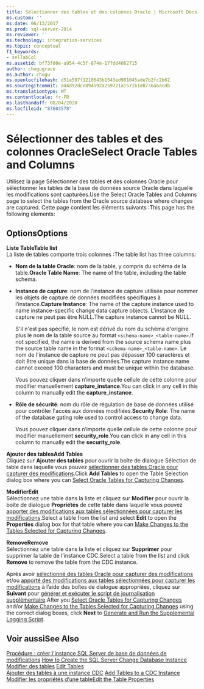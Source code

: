 ```yaml
---
title: Sélectionner des tables et des colonnes Oracle | Microsoft Docs
ms.custom: ''
ms.date: 06/13/2017
ms.prod: sql-server-2014
ms.reviewer: ''
ms.technology: integration-services
ms.topic: conceptual
f1_keywords:
- selTabCol
ms.assetid: bf73f80e-a954-4c5f-874e-17fdd4082715
author: chugugrace
ms.author: chugu
ms.openlocfilehash: d51e597f1210643b1543ed981045ade7b2fc2b62
ms.sourcegitcommit: ad4d92dce894592a259721a1571b1d8736abacdb
ms.translationtype: MT
ms.contentlocale: fr-FR
ms.lasthandoff: 08/04/2020
ms.locfileid: "87603578"
---
```

# <a name="select-oracle-tables-and-columns"></a><span data-ttu-id="603b7-102">Sélectionner des tables et des colonnes Oracle</span><span class="sxs-lookup"><span data-stu-id="603b7-102">Select Oracle Tables and Columns</span></span>
  <span data-ttu-id="603b7-103">Utilisez la page Sélectionner des tables et des colonnes Oracle pour sélectionner les tables de la base de données source Oracle dans laquelle les modifications sont capturées.</span><span class="sxs-lookup"><span data-stu-id="603b7-103">Use the Select Oracle Tables and Columns page to select the tables from the Oracle source database where changes are captured.</span></span> <span data-ttu-id="603b7-104">Cette page contient les éléments suivants :</span><span class="sxs-lookup"><span data-stu-id="603b7-104">This page has the following elements:</span></span>  
  
## <a name="options"></a><span data-ttu-id="603b7-105">Options</span><span class="sxs-lookup"><span data-stu-id="603b7-105">Options</span></span>  
 <span data-ttu-id="603b7-106">**Liste Table**</span><span class="sxs-lookup"><span data-stu-id="603b7-106">**Table list**</span></span>  
 <span data-ttu-id="603b7-107">La liste de tables comporte trois colonnes :</span><span class="sxs-lookup"><span data-stu-id="603b7-107">The table list has three columns:</span></span>  
  
-   <span data-ttu-id="603b7-108">**Nom de la table Oracle**: nom de la table, y compris du schéma de la table.</span><span class="sxs-lookup"><span data-stu-id="603b7-108">**Oracle Table Name**: The name of the table, including the table schema.</span></span>  
  
-   <span data-ttu-id="603b7-109">**Instance de capture**: nom de l’instance de capture utilisée pour nommer les objets de capture de données modifiées spécifiques à l’instance.</span><span class="sxs-lookup"><span data-stu-id="603b7-109">**Capture Instance**: The name of the capture instance used to name instance-specific change data capture objects.</span></span> <span data-ttu-id="603b7-110">L'instance de capture ne peut pas être NULL.</span><span class="sxs-lookup"><span data-stu-id="603b7-110">The capture instance cannot be NULL.</span></span>  
  
     <span data-ttu-id="603b7-111">S'il n'est pas spécifié, le nom est dérivé du nom du schéma d'origine plus le nom de la table source au format `<schema-name>_<table-name>`.</span><span class="sxs-lookup"><span data-stu-id="603b7-111">If not specified, the name is derived from the source schema name plus the source table name in the format `<schema-name>_<table-name>`.</span></span> <span data-ttu-id="603b7-112">Le nom de l'instance de capture ne peut pas dépasser 100 caractères et doit être unique dans la base de données.</span><span class="sxs-lookup"><span data-stu-id="603b7-112">The capture instance name cannot exceed 100 characters and must be unique within the database.</span></span>  
  
     <span data-ttu-id="603b7-113">Vous pouvez cliquer dans n’importe quelle cellule de cette colonne pour modifier manuellement **capture_instance**.</span><span class="sxs-lookup"><span data-stu-id="603b7-113">You can click in any cell in this column to manually edit the **capture_instance**.</span></span>  
  
-   <span data-ttu-id="603b7-114">**Rôle de sécurité**: nom du rôle de régulation de base de données utilisé pour contrôler l'accès aux données modifiées.</span><span class="sxs-lookup"><span data-stu-id="603b7-114">**Security Role**: The name of the database gating role used to control access to change data.</span></span>  
  
     <span data-ttu-id="603b7-115">Vous pouvez cliquer dans n’importe quelle cellule de cette colonne pour modifier manuellement **security_role**.</span><span class="sxs-lookup"><span data-stu-id="603b7-115">You can click in any cell in this column to manually edit the **security_role**.</span></span>  
  
 <span data-ttu-id="603b7-116">**Ajouter des tables**</span><span class="sxs-lookup"><span data-stu-id="603b7-116">**Add Tables**</span></span>  
 <span data-ttu-id="603b7-117">Cliquez sur **Ajouter des tables** pour ouvrir la boîte de dialogue Sélection de table dans laquelle vous pouvez [sélectionner des tables Oracle pour capturer des modifications](select-oracle-tables-for-capturing-changes.md).</span><span class="sxs-lookup"><span data-stu-id="603b7-117">Click **Add Tables** to open the Table Selection dialog box where you can [Select Oracle Tables for Capturing Changes](select-oracle-tables-for-capturing-changes.md).</span></span>  
  
 <span data-ttu-id="603b7-118">**Modifier**</span><span class="sxs-lookup"><span data-stu-id="603b7-118">**Edit**</span></span>  
 <span data-ttu-id="603b7-119">Sélectionnez une table dans la liste et cliquez sur **Modifier** pour ouvrir la boîte de dialogue **Propriétés** de cette table dans laquelle vous pouvez [apporter des modifications aux tables sélectionnées pour capturer les modifications](make-changes-to-the-tables-selected-for-capturing-changes.md).</span><span class="sxs-lookup"><span data-stu-id="603b7-119">Select a table from the list and select **Edit** to open the **Properties** dialog box for that table where you can [Make Changes to the Tables Selected for Capturing Changes](make-changes-to-the-tables-selected-for-capturing-changes.md).</span></span>  
  
 <span data-ttu-id="603b7-120">**Remove**</span><span class="sxs-lookup"><span data-stu-id="603b7-120">**Remove**</span></span>  
 <span data-ttu-id="603b7-121">Sélectionnez une table dans la liste et cliquez sur **Supprimer** pour supprimer la table de l’instance CDC.</span><span class="sxs-lookup"><span data-stu-id="603b7-121">Select a table from the list and click **Remove** to remove the table from the CDC instance.</span></span>  
  
 <span data-ttu-id="603b7-122">Après avoir [sélectionné des tables Oracle pour capturer des modifications](select-oracle-tables-for-capturing-changes.md) et/ou [apporté des modifications aux tables sélectionnées pour capturer les modifications](make-changes-to-the-tables-selected-for-capturing-changes.md) à l’aide des boîtes de dialogue appropriées, cliquez sur **Suivant** pour [générer et exécuter le script de journalisation supplémentaire](generate-and-run-the-supplemental-logging-script.md).</span><span class="sxs-lookup"><span data-stu-id="603b7-122">After you [Select Oracle Tables for Capturing Changes](select-oracle-tables-for-capturing-changes.md) and/or [Make Changes to the Tables Selected for Capturing Changes](make-changes-to-the-tables-selected-for-capturing-changes.md) using the correct dialog boxes, click **Next** to [Generate and Run the Supplemental Logging Script](generate-and-run-the-supplemental-logging-script.md).</span></span>  
  
## <a name="see-also"></a><span data-ttu-id="603b7-123">Voir aussi</span><span class="sxs-lookup"><span data-stu-id="603b7-123">See Also</span></span>  
 <span data-ttu-id="603b7-124">[Procédure : créer l'instance SQL Server de base de données de modifications](how-to-create-the-sql-server-change-database-instance.md) </span><span class="sxs-lookup"><span data-stu-id="603b7-124">[How to Create the SQL Server Change Database Instance](how-to-create-the-sql-server-change-database-instance.md) </span></span>  
 <span data-ttu-id="603b7-125">[Modifier des tables](edit-tables.md) </span><span class="sxs-lookup"><span data-stu-id="603b7-125">[Edit Tables](edit-tables.md) </span></span>  
 <span data-ttu-id="603b7-126">[Ajouter des tables à une instance CDC](add-tables-to-a-cdc-instance.md) </span><span class="sxs-lookup"><span data-stu-id="603b7-126">[Add Tables to a CDC Instance](add-tables-to-a-cdc-instance.md) </span></span>  
 [<span data-ttu-id="603b7-127">Modifier les propriétés d’une table</span><span class="sxs-lookup"><span data-stu-id="603b7-127">Edit the Table Properties</span></span>](edit-the-table-properties.md)  
  
  
